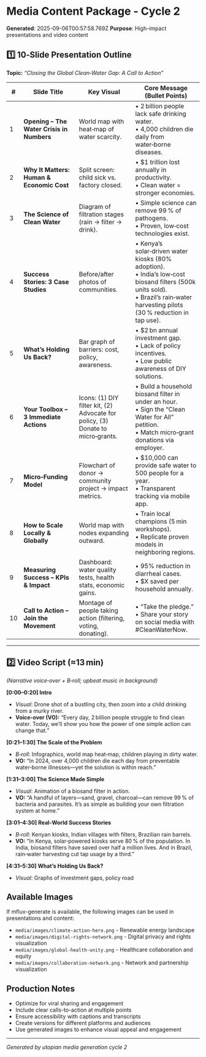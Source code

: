 # Media Content Package - Cycle 2

**Generated**: 2025-09-06T00:57:58.769Z
**Purpose**: High-impact presentations and video content

## 1️⃣ 10‑Slide Presentation Outline  
**Topic:** *“Closing the Global Clean‑Water Gap: A Call to Action”*  

| # | Slide Title | Key Visual | Core Message (Bullet Points) |
|---|-------------|------------|------------------------------|
| 1 | **Opening – The Water Crisis in Numbers** | World map with heat‑map of water scarcity. | • 2 billion people lack safe drinking water. <br>• 4,000 children die daily from water‑borne diseases. |
| 2 | **Why It Matters: Human & Economic Cost** | Split screen: child sick vs. factory closed. | • $1 trillion lost annually in productivity. <br>• Clean water = stronger economies. |
| 3 | **The Science of Clean Water** | Diagram of filtration stages (rain → filter → drink). | • Simple science can remove 99 % of pathogens. <br>• Proven, low‑cost technologies exist. |
| 4 | **Success Stories: 3 Case Studies** | Before/after photos of communities. | • Kenya’s solar‑driven water kiosks (80% adoption). <br>• India’s low‑cost biosand filters (500k units sold). <br>• Brazil’s rain‑water harvesting pilots (30 % reduction in tap use). |
| 5 | **What’s Holding Us Back?** | Bar graph of barriers: cost, policy, awareness. | • $2 bn annual investment gap. <br>• Lack of policy incentives. <br>• Low public awareness of DIY solutions. |
| 6 | **Your Toolbox – 3 Immediate Actions** | Icons: (1) DIY filter kit, (2) Advocate for policy, (3) Donate to micro‑grants. | • Build a household biosand filter in under an hour. <br>• Sign the “Clean Water for All” petition. <br>• Match micro‑grant donations via employer. |
| 7 | **Micro‑Funding Model** | Flowchart of donor → community project → impact metrics. | • $10,000 can provide safe water to 500 people for a year. <br>• Transparent tracking via mobile app. |
| 8 | **How to Scale Locally & Globally** | World map with nodes expanding outward. | • Train local champions (5 min workshops). <br>• Replicate proven models in neighboring regions. |
| 9 | **Measuring Success – KPIs & Impact** | Dashboard: water quality tests, health stats, economic gains. | • 95% reduction in diarrheal cases. <br>• $X saved per household annually. |
|10 | **Call to Action – Join the Movement** | Montage of people taking action (filtering, voting, donating). | • “Take the pledge.” <br>• Share your story on social media with #CleanWaterNow. |

---

## 2️⃣ Video Script (≈13 min)  
*(Narrative voice‑over + B‑roll; upbeat music in background)*  

**[0:00–0:20] Intro**  
- *Visual*: Drone shot of a bustling city, then zoom into a child drinking from a murky river.  
- **Voice‑over (VO):** “Every day, 2 billion people struggle to find clean water. Today, we’ll show you how the power of one simple action can change that.”

**[0:21–1:30] The Scale of the Problem**  
- *B‑roll*: Infographics, world map heat‑map, children playing in dirty water.  
- **VO:** “In 2024, over 4,000 children die each day from preventable water‑borne illnesses—yet the solution is within reach.”

**[1:31–3:00] The Science Made Simple**  
- *Visual*: Animation of a biosand filter in action.  
- **VO:** “A handful of layers—sand, gravel, charcoal—can remove 99 % of bacteria and parasites. It’s as simple as building your own filtration system at home.”

**[3:01–4:30] Real‑World Success Stories**  
- *B‑roll*: Kenyan kiosks, Indian villages with filters, Brazilian rain barrels.  
- **VO:** “In Kenya, solar‑powered kiosks serve 80 % of the population. In India, biosand filters have saved over half a million lives. And in Brazil, rain‑water harvesting cut tap usage by a third.”

**[4:31–5:30] What’s Holding Us Back?**  
- *Visual*: Graphs of investment gaps, policy road

## Available Images
If mflux-generate is available, the following images can be used in presentations and content:
- `media/images/climate-action-hero.png` - Renewable energy landscape
- `media/images/digital-rights-network.png` - Digital privacy and rights visualization  
- `media/images/global-health-unity.png` - Healthcare collaboration and equity
- `media/images/collaboration-network.png` - Network and partnership visualization

## Production Notes
- Optimize for viral sharing and engagement
- Include clear calls-to-action at multiple points
- Ensure accessibility with captions and transcripts
- Create versions for different platforms and audiences
- Use generated images to enhance visual appeal and engagement

---
*Generated by utopian media generation cycle 2*
